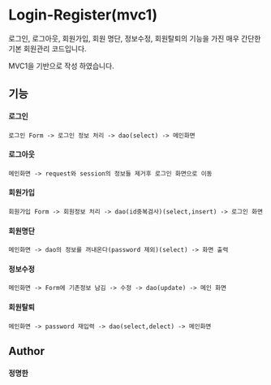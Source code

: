 # Login-Register(mvc1)
로그인, 로그아웃, 회원가입, 회원 명단, 정보수정, 회원탈퇴의 기능을 가진 매우 간단한 기본 회원관리 코드입니다.<p>
MVC1을 기반으로 작성 하였습니다.

## 기능

#### 로그인
```
로그인 Form -> 로그인 정보 처리 -> dao(select) -> 메인화면
```

#### 로그아웃
```
메인화면 -> request와 session의 정보들 제거후 로그인 화면으로 이동
```

#### 회원가입
```
회원가입 Form -> 회원정보 처리 -> dao(id중복검사)(select,insert) -> 로그인 화면
```

#### 회원명단
```
메인화면 -> dao의 정보를 꺼내온다(password 제외)(select) -> 화면 출력
```

#### 정보수정
```
메인화면 -> Form에 기존정보 남김 -> 수정 -> dao(update) -> 메인 화면
```

#### 회원탈퇴
```
메인화면 -> password 재입력 -> dao(select,delect) -> 메인화면
```

## Author
#### 정명한
